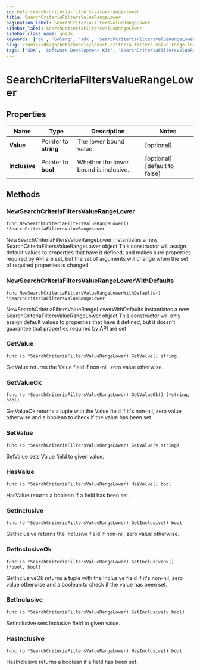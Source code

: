 ```yaml
---
id: beta-search-criteria-filters-value-range-lower
title: SearchCriteriaFiltersValueRangeLower
pagination_label: SearchCriteriaFiltersValueRangeLower
sidebar_label: SearchCriteriaFiltersValueRangeLower
sidebar_class_name: gosdk
keywords: ['go', 'Golang', 'sdk', 'SearchCriteriaFiltersValueRangeLower', 'BetaSearchCriteriaFiltersValueRangeLower'] 
slug: /tools/sdk/go/beta/models/search-criteria-filters-value-range-lower
tags: ['SDK', 'Software Development Kit', 'SearchCriteriaFiltersValueRangeLower', 'BetaSearchCriteriaFiltersValueRangeLower']
---
```


# SearchCriteriaFiltersValueRangeLower

## Properties

Name | Type | Description | Notes
------------ | ------------- | ------------- | -------------
**Value** | Pointer to **string** | The lower bound value. | [optional] 
**Inclusive** | Pointer to **bool** | Whether the lower bound is inclusive. | [optional] [default to false]

## Methods

### NewSearchCriteriaFiltersValueRangeLower

`func NewSearchCriteriaFiltersValueRangeLower() *SearchCriteriaFiltersValueRangeLower`

NewSearchCriteriaFiltersValueRangeLower instantiates a new SearchCriteriaFiltersValueRangeLower object
This constructor will assign default values to properties that have it defined,
and makes sure properties required by API are set, but the set of arguments
will change when the set of required properties is changed

### NewSearchCriteriaFiltersValueRangeLowerWithDefaults

`func NewSearchCriteriaFiltersValueRangeLowerWithDefaults() *SearchCriteriaFiltersValueRangeLower`

NewSearchCriteriaFiltersValueRangeLowerWithDefaults instantiates a new SearchCriteriaFiltersValueRangeLower object
This constructor will only assign default values to properties that have it defined,
but it doesn't guarantee that properties required by API are set

### GetValue

`func (o *SearchCriteriaFiltersValueRangeLower) GetValue() string`

GetValue returns the Value field if non-nil, zero value otherwise.

### GetValueOk

`func (o *SearchCriteriaFiltersValueRangeLower) GetValueOk() (*string, bool)`

GetValueOk returns a tuple with the Value field if it's non-nil, zero value otherwise
and a boolean to check if the value has been set.

### SetValue

`func (o *SearchCriteriaFiltersValueRangeLower) SetValue(v string)`

SetValue sets Value field to given value.

### HasValue

`func (o *SearchCriteriaFiltersValueRangeLower) HasValue() bool`

HasValue returns a boolean if a field has been set.

### GetInclusive

`func (o *SearchCriteriaFiltersValueRangeLower) GetInclusive() bool`

GetInclusive returns the Inclusive field if non-nil, zero value otherwise.

### GetInclusiveOk

`func (o *SearchCriteriaFiltersValueRangeLower) GetInclusiveOk() (*bool, bool)`

GetInclusiveOk returns a tuple with the Inclusive field if it's non-nil, zero value otherwise
and a boolean to check if the value has been set.

### SetInclusive

`func (o *SearchCriteriaFiltersValueRangeLower) SetInclusive(v bool)`

SetInclusive sets Inclusive field to given value.

### HasInclusive

`func (o *SearchCriteriaFiltersValueRangeLower) HasInclusive() bool`

HasInclusive returns a boolean if a field has been set.


